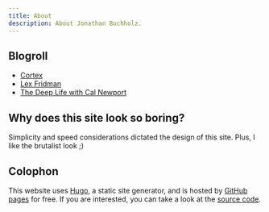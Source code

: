 ```yaml
---
title: About
description: About Jonathan Buchholz.
---
```


## Blogroll

- [Cortex](https://www.relay.fm/cortex)
- [Lex Fridman](https://lexfridman.com/podcast)
- [The Deep Life with Cal Newport](https://www.thedeeplife.com)

## Why does this site look so boring?

Simplicity and speed considerations dictated the design of this site.
Plus, I like the brutalist look ;)

## Colophon

This website uses [Hugo], a static site generator, and is hosted by [GitHub pages] for free. If you are interested, you can take a look at the [source code].

[Hugo]: https://gohugo.io
[GitHub pages]: https://pages.github.com
[source code]: https://github.com/JonathanBuchh/buchh.org
